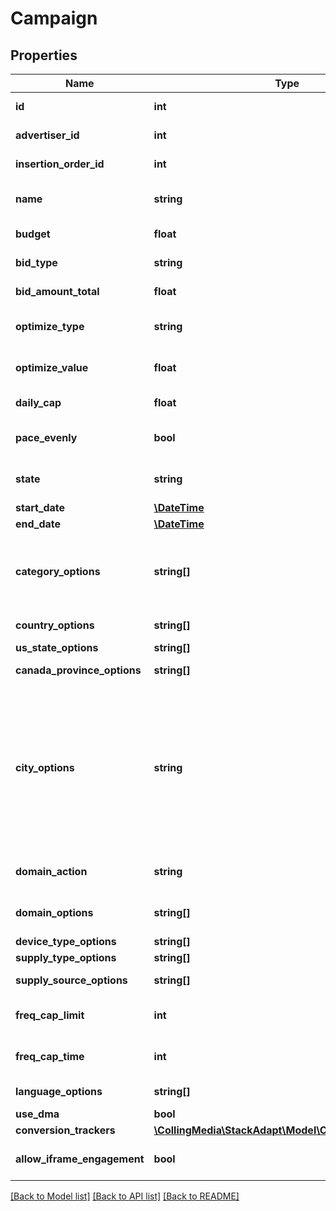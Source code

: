 # Campaign

## Properties
Name | Type | Description | Notes
------------ | ------------- | ------------- | -------------
**id** | **int** | The ID of the campaign. | [default to 55]
**advertiser_id** | **int** | The ID of the campaign&#39;s advertiser. | [default to 12]
**insertion_order_id** | **int** | The ID of the campaign&#39;s line item. This value cannot be modified after it has been set. | [default to 22]
**name** | **string** | The name of the campaign. | [default to 'API Test Campaign']
**budget** | **float** | The budget of the campaign. | [default to 10000.0]
**bid_type** | **string** | Type of bid model: cpm (Cost Per Thousand Impressions), cpc (Cost Per Click), cpe (Cost Per Engagement), cps (Cost Per Session) bid model. | [default to 'cpm']
**bid_amount_total** | **float** | The bid amount of the campaign. | [default to 5.0]
**optimize_type** | **string** | The type of optimization used for the campaign: ctr (CTR floor), cpc (CPC goal), cps (CPS goal). | [optional] [default to 'cpc']
**optimize_value** | **float** | The value of the optimization. Example: The value is 0.2 for a $0.2 CPC goal, or a 0.2% CTR floor. | [optional] [default to 1.5]
**daily_cap** | **float** | The maximum budget to be spent in a single day. This value is only used if pace_evenly is NULL or false. | [optional] 
**pace_evenly** | **bool** | Whether or not to pace the campaign budget evenly over the course of the campaign. This value is only used if a valid end_date is specified. | [optional] [default to true]
**state** | **string** | The state of the campaign. | [optional] [default to 'active']
**start_date** | [**\DateTime**](Date.md) | The timestamp in UTC when the campaign will begin. | [optional] 
**end_date** | [**\DateTime**](Date.md) | The timestamp in UTC when the campaign will end. | [optional] 
**category_options** | **string[]** | The list of IAB categories to be included in the campaign. &lt;a class&#x3D;\&quot;campaign-link\&quot; target&#x3D;\&quot;_blank\&quot; href&#x3D;\&quot;https://docs.google.com/document/d/1oZEWp_b9ccLsPNbTJf-w5ENHSSHiAjVQVcfjUh7LBsg/edit?usp&#x3D;sharing#bookmark&#x3D;id.wwmc2j4w9weo\&quot;&gt;Click Here&lt;/a&gt; for full list of IB categories. Leave empty to choose all. | [optional] 
**country_options** | **string[]** | The list of ISO 3166-1 alpha-2 country codes to be included in the campaign. | [optional] 
**us_state_options** | **string[]** | The list of ISO 3166-2 US state codes to be included in the campaign. | [optional] 
**canada_province_options** | **string[]** | The list of ISO 3166-2 Canadian province codes to be included in the campaign. | [optional] 
**city_options** | **string** | The list of city ID objects to be included in the campaign. For more information &lt;a class&#x3D;\&quot;campaign-link\&quot; target&#x3D;\&quot;_blank\&quot; href&#x3D;\&quot;https://docs.google.com/document/d/1oZEWp_b9ccLsPNbTJf-w5ENHSSHiAjVQVcfjUh7LBsg/edit?usp&#x3D;sharing#bookmark&#x3D;id.19kxqs63mxbn\&quot;&gt;Click Here&lt;/a&gt;. | [optional] [default to 'Sugar Land > TX > US:618@ Missouri City > TX > US:618@ Houston > TX > US:618@ Austin > TX > US:635']
**domain_action** | **string** | Action to be taken on the \&quot;domain_options\&quot; list. | [optional] [default to 'exclude']
**domain_options** | **string[]** | The list of domains or subdomains to be included or excluded in the campaign. \&quot;domain_action\&quot; must also be set. Example: [\&quot;ford.com\&quot;, \&quot;www.american express.com\&quot;] | [optional] 
**device_type_options** | **string[]** | The list of device types to be included in the campaign. | [optional] 
**supply_type_options** | **string[]** | The list of mobile supply types to be included in the campaign. | [optional] 
**supply_source_options** | **string[]** | The list of supply sources to be included in the campaign. Please reach out to CSM for the list of supply sources. | [optional] 
**freq_cap_limit** | **int** | The user frequency cap value, which is the maximum amount of impressions that a unique user can see. | [optional] [default to 7]
**freq_cap_time** | **int** | The length of time in milliseconds when the user frequency cap counter restarts. | [optional] [default to 86400000]
**language_options** | **string[]** | A list of language(s) that are targeted. The campaign will only target sites or users whose language is included in the list. | [optional] 
**use_dma** | **bool** | Enable campaign to target city by Designated Market Area (DMA). | [optional] 
**conversion_trackers** | [**\CollingMedia\StackAdapt\Model\ConversionTracker[]**](ConversionTracker.md) |  | [optional] 
**allow_iframe_engagement** | **bool** | Allow engagement tracking by placing add within an iframe | [optional] [default to true]

[[Back to Model list]](../README.md#documentation-for-models) [[Back to API list]](../README.md#documentation-for-api-endpoints) [[Back to README]](../README.md)


